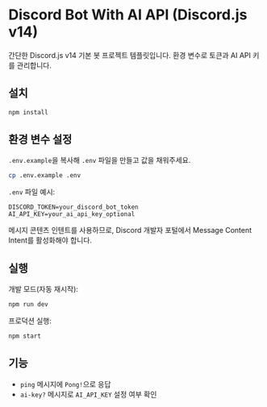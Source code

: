 # Discord Bot With AI API (Discord.js v14)

간단한 Discord.js v14 기본 봇 프로젝트 템플릿입니다. 환경 변수로 토큰과 AI API 키를 관리합니다.

## 설치

```bash
npm install
```

## 환경 변수 설정

`.env.example`을 복사해 `.env` 파일을 만들고 값을 채워주세요.

```bash
cp .env.example .env
```

`.env` 파일 예시:

```
DISCORD_TOKEN=your_discord_bot_token
AI_API_KEY=your_ai_api_key_optional
```

메시지 콘텐츠 인텐트를 사용하므로, Discord 개발자 포털에서 Message Content Intent를 활성화해야 합니다.

## 실행

개발 모드(자동 재시작):

```bash
npm run dev
```

프로덕션 실행:

```bash
npm start
```

## 기능

- `ping` 메시지에 `Pong!`으로 응답
- `ai-key?` 메시지로 `AI_API_KEY` 설정 여부 확인
